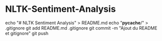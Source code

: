 # NLTK-Sentiment-Analysis

echo "# NLTK Sentiment Analysis" > README.md
echo "__pycache__/" > .gitignore
git add README.md .gitignore
git commit -m "Ajout du README et gitignore"
git push
